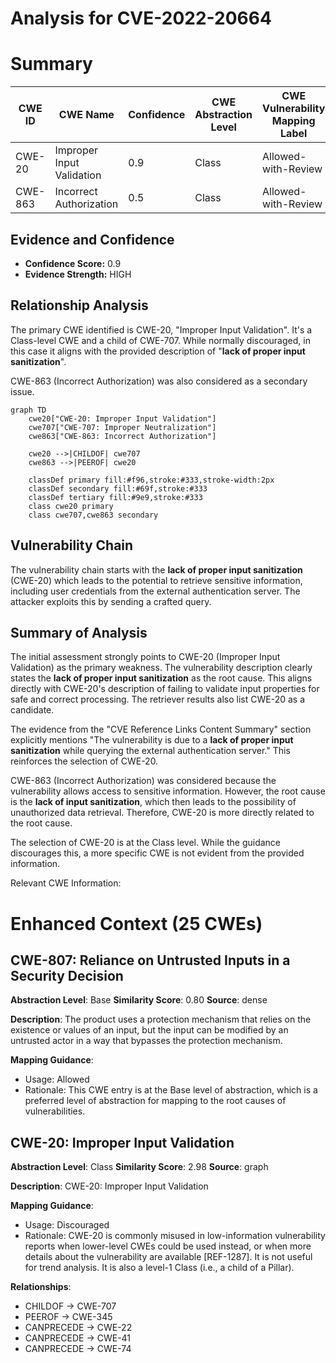 # Analysis for CVE-2022-20664

# Summary
| CWE ID | CWE Name | Confidence | CWE Abstraction Level | CWE Vulnerability Mapping Label | CWE-Vulnerability Mapping Notes |
|---|---|---|---|---|---|
| CWE-20 | Improper Input Validation | 0.9 | Class | Allowed-with-Review | Primary CWE |
| CWE-863 | Incorrect Authorization | 0.5 | Class | Allowed-with-Review | Secondary Candidate |

## Evidence and Confidence

*   **Confidence Score:** 0.9
*   **Evidence Strength:** HIGH

## Relationship Analysis
The primary CWE identified is CWE-20, "Improper Input Validation". It's a Class-level CWE and a child of CWE-707. While normally discouraged, in this case it aligns with the provided description of "**lack of proper input sanitization**".

CWE-863 (Incorrect Authorization) was also considered as a secondary issue.

```mermaid
graph TD
    cwe20["CWE-20: Improper Input Validation"]
    cwe707["CWE-707: Improper Neutralization"]
    cwe863["CWE-863: Incorrect Authorization"]

    cwe20 -->|CHILDOF| cwe707
    cwe863 -->|PEEROF| cwe20

    classDef primary fill:#f96,stroke:#333,stroke-width:2px
    classDef secondary fill:#69f,stroke:#333
    classDef tertiary fill:#9e9,stroke:#333
    class cwe20 primary
    class cwe707,cwe863 secondary
```

## Vulnerability Chain
The vulnerability chain starts with the **lack of proper input sanitization** (CWE-20) which leads to the potential to retrieve sensitive information, including user credentials from the external authentication server. The attacker exploits this by sending a crafted query.

## Summary of Analysis
The initial assessment strongly points to CWE-20 (Improper Input Validation) as the primary weakness. The vulnerability description clearly states the **lack of proper input sanitization** as the root cause. This aligns directly with CWE-20's description of failing to validate input properties for safe and correct processing. The retriever results also list CWE-20 as a candidate.

The evidence from the "CVE Reference Links Content Summary" section explicitly mentions "The vulnerability is due to a **lack of proper input sanitization** while querying the external authentication server." This reinforces the selection of CWE-20.

CWE-863 (Incorrect Authorization) was considered because the vulnerability allows access to sensitive information. However, the root cause is the **lack of input sanitization**, which then leads to the possibility of unauthorized data retrieval. Therefore, CWE-20 is more directly related to the root cause.

The selection of CWE-20 is at the Class level. While the guidance discourages this, a more specific CWE is not evident from the provided information.

Relevant CWE Information:

# Enhanced Context (25 CWEs)

## CWE-807: Reliance on Untrusted Inputs in a Security Decision
**Abstraction Level**: Base
**Similarity Score**: 0.80
**Source**: dense

**Description**:
The product uses a protection mechanism that relies on the existence or values of an input, but the input can be modified by an untrusted actor in a way that bypasses the protection mechanism.

**Mapping Guidance**:
- Usage: Allowed
- Rationale: This CWE entry is at the Base level of abstraction, which is a preferred level of abstraction for mapping to the root causes of vulnerabilities.

## CWE-20: Improper Input Validation
**Abstraction Level**: Class
**Similarity Score**: 2.98
**Source**: graph

**Description**:
CWE-20: Improper Input Validation

**Mapping Guidance**:
- Usage: Discouraged
- Rationale: CWE-20 is commonly misused in low-information vulnerability reports when lower-level CWEs could be used instead, or when more details about the vulnerability are available [REF-1287]. It is not useful for trend analysis. It is also a level-1 Class (i.e., a child of a Pillar).

**Relationships**:
- CHILDOF -> CWE-707
- PEEROF -> CWE-345
- CANPRECEDE -> CWE-22
- CANPRECEDE -> CWE-41
- CANPRECEDE -> CWE-74